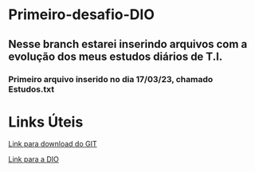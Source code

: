 # Primeiro-desafio-DIO
## Nesse branch estarei inserindo arquivos com a evolução dos meus estudos diários de T.I.
### Primeiro arquivo inserido no dia 17/03/23, chamado Estudos.txt

# Links Úteis
[Link para download do GIT](https://git-scm.com/downloads)

[Link para a DIO]([dio.me](https://www.dio.me/))
